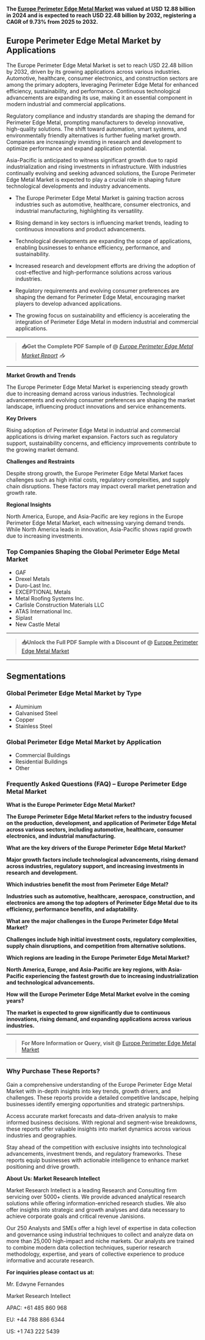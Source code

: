 <p><strong>The <a href="https://www.marketresearchintellect.com/download-sample/?rid=952533&amp;utm_source=Pulse-April-Europe&amp;utm_medium=852">Europe Perimeter Edge Metal Market</a> was valued at USD 12.88 billion in 2024 and is expected to reach USD 22.48 billion by 2032, registering a CAGR of 9.73% from 2025 to 2032.</strong></p><h2>Europe Perimeter Edge Metal Market by Applications&nbsp;</h2><p><p>The Europe Perimeter Edge Metal Market is set to reach USD 22.48 billion by 2032, driven by its growing applications across various industries. Automotive, healthcare, consumer electronics, and construction sectors are among the primary adopters, leveraging Perimeter Edge Metal for enhanced efficiency, sustainability, and performance. Continuous technological advancements are expanding its use, making it an essential component in modern industrial and commercial applications.</p><p>Regulatory compliance and industry standards are shaping the demand for Perimeter Edge Metal, prompting manufacturers to develop innovative, high-quality solutions. The shift toward automation, smart systems, and environmentally friendly alternatives is further fueling market growth. Companies are increasingly investing in research and development to optimize performance and expand application potential.</p><p>Asia-Pacific is anticipated to witness significant growth due to rapid industrialization and rising investments in infrastructure. With industries continually evolving and seeking advanced solutions, the Europe Perimeter Edge Metal Market is expected to play a crucial role in shaping future technological developments and industry advancements.</p></p><ul><li><p>The Europe Perimeter Edge Metal Market is gaining traction across industries such as automotive, healthcare, consumer electronics, and industrial manufacturing, highlighting its versatility.</p></li><li><p>Rising demand in key sectors is influencing market trends, leading to continuous innovations and product advancements.</p></li><li><p>Technological developments are expanding the scope of applications, enabling businesses to enhance efficiency, performance, and sustainability.</p></li><li><p>Increased research and development efforts are driving the adoption of cost-effective and high-performance solutions across various industries.</p></li><li><p>Regulatory requirements and evolving consumer preferences are shaping the demand for Perimeter Edge Metal, encouraging market players to develop advanced applications.</p></li><li><p>The growing focus on sustainability and efficiency is accelerating the integration of Perimeter Edge Metal in modern industrial and commercial applications.</p></li></ul><hr /><blockquote><p><strong><span class="font-[700]">📥Get the Complete PDF Sample of @ </span></strong><em><span class="font-[700]"><a href="https://www.marketresearchintellect.com/download-sample/?rid=952533&amp;utm_source=Pulse-April-Europe&amp;utm_medium=852" target="_blank" data-tracking-control-name="article-ssr-frontend-pulse_little-text-block" data-tracking-will-navigate="" data-test-link="">Europe Perimeter Edge Metal Market Report</a>&nbsp;📥</span></em></p></blockquote><hr /><p class="" data-start="77" data-end="360"><strong data-start="77" data-end="105">Market Growth and Trends</strong></p><p class="" data-start="77" data-end="360">The Europe Perimeter Edge Metal Market is experiencing steady growth due to increasing demand across various industries. Technological advancements and evolving consumer preferences are shaping the market landscape, influencing product innovations and service enhancements.</p><p class="" data-start="362" data-end="606"><strong data-start="362" data-end="377">Key Drivers</strong></p><p class="" data-start="362" data-end="606">Rising adoption of Perimeter Edge Metal in industrial and commercial applications is driving market expansion. Factors such as regulatory support, sustainability concerns, and efficiency improvements contribute to the growing market demand.</p><p class="" data-start="608" data-end="849"><strong data-start="608" data-end="637">Challenges and Restraints</strong></p><p class="" data-start="608" data-end="849">Despite strong growth, the Europe Perimeter Edge Metal Market faces challenges such as high initial costs, regulatory complexities, and supply chain disruptions. These factors may impact overall market penetration and growth rate.</p><p class="" data-start="851" data-end="1095"><strong data-start="851" data-end="872">Regional Insights</strong></p><p class="" data-start="851" data-end="1095">North America, Europe, and Asia-Pacific are key regions in the Europe Perimeter Edge Metal Market, each witnessing varying demand trends. While North America leads in innovation, Asia-Pacific shows rapid growth due to increasing investments.</p><p><h3>Top Companies Shaping the Global Perimeter Edge Metal Market </h3><ul><li>GAF</li><li>Drexel Metals</li><li>Duro-Last Inc.</li><li>EXCEPTIONAL Metals</li><li>Metal Roofing Systems Inc.</li><li>Carlisle Construction Materials LLC</li><li>ATAS International Inc.</li><li>Siplast</li><li>New Castle Metal</li></ul></p><hr /><blockquote><p><strong>📥Unlock the Full PDF Sample with a Discount of @</strong> <a href="https://www.marketresearchintellect.com/ask-for-discount/?rid=952533&amp;utm_source=Pulse-April-Europe&amp;utm_medium=852">Europe Perimeter Edge Metal Market</a></p></blockquote><hr /><p><h2>Segmentations</h2><h3>Global Perimeter Edge Metal Market by Type</h3><ul><li>Aluminium</li><li>Galvanised Steel</li><li>Copper</li><li>Stainless Steel</li></ul><h3>Global Perimeter Edge Metal Market by Application</h3><ul><li>Commercial Buildings</li><li>Residential Buildings</li><li>Other</li></ul></p><h3><strong>Frequently Asked Questions (FAQ) &ndash; Europe Perimeter Edge Metal Market</strong></h3><p><strong>What is the Europe Perimeter Edge Metal Market?</strong></p><p><strong>The Europe Perimeter Edge Metal Market refers to the industry focused on the production, development, and application of Perimeter Edge Metal across various sectors, including automotive, healthcare, consumer electronics, and industrial manufacturing.</strong></p><p><strong>What are the key drivers of the Europe Perimeter Edge Metal Market?</strong></p><p><strong>Major growth factors include technological advancements, rising demand across industries, regulatory support, and increasing investments in research and development.</strong></p><p><strong>Which industries benefit the most from Perimeter Edge Metal?</strong></p><p><strong>Industries such as automotive, healthcare, aerospace, construction, and electronics are among the top adopters of Perimeter Edge Metal due to its efficiency, performance benefits, and adaptability.</strong></p><p><strong>What are the major challenges in the Europe Perimeter Edge Metal Market?</strong></p><p><strong>Challenges include high initial investment costs, regulatory complexities, supply chain disruptions, and competition from alternative solutions.</strong></p><p><strong>Which regions are leading in the Europe Perimeter Edge Metal Market?</strong></p><p><strong>North America, Europe, and Asia-Pacific are key regions, with Asia-Pacific experiencing the fastest growth due to increasing industrialization and technological advancements.</strong></p><p><strong>How will the Europe Perimeter Edge Metal Market evolve in the coming years?</strong></p><p><strong>The market is expected to grow significantly due to continuous innovations, rising demand, and expanding applications across various industries.</strong></p><hr /><blockquote><p><span class="font-[700]"><strong>For More Information or Query, visit&nbsp;@</strong>&nbsp;</span><span class="font-[700]"><a href="https://www.marketresearchintellect.com/product/global-perimeter-edge-metal-market/?utm_source=Linkedin&utm_medium=852" target="_blank" data-tracking-control-name="article-ssr-frontend-pulse_little-text-block" data-tracking-will-navigate="" data-test-link="">Europe Perimeter Edge Metal Market</a></span></p></blockquote><hr /><h3><strong data-start="0" data-end="31">Why Purchase These Reports?</strong></h3><p class="" data-start="35" data-end="297">Gain a comprehensive understanding of the Europe Perimeter Edge Metal Market with in-depth insights into key trends, growth drivers, and challenges. These reports provide a detailed competitive landscape, helping businesses identify emerging opportunities and strategic partnerships.</p><p class="" data-start="299" data-end="540">Access accurate market forecasts and data-driven analysis to make informed business decisions. With regional and segment-wise breakdowns, these reports offer valuable insights into market dynamics across various industries and geographies.</p><p class="" data-start="542" data-end="784">Stay ahead of the competition with exclusive insights into technological advancements, investment trends, and regulatory frameworks. These reports equip businesses with actionable intelligence to enhance market positioning and drive growth.</p><p><strong><span class="font-[700]">About Us: Market Research Intellect</span></strong></p><p><span class="">Market Research Intellect is a leading Research and Consulting firm servicing over 5000+ clients. We provide advanced analytical research solutions while offering information-enriched research studies.&nbsp;</span>We also offer insights into strategic and growth analyses and data necessary to achieve corporate goals and critical revenue Janisions.</p><p><span class="">Our 250 Analysts and SMEs offer a high level of expertise in data collection and governance using industrial techniques to collect and analyze data on more than 25,000 high-impact and niche markets. Our analysts are trained to combine modern data collection techniques, superior research methodology, expertise, and years of collective experience to produce informative and accurate research.</span></p><p><strong>For inquiries please contact us at:</strong></p><p>Mr. Edwyne Fernandes</p><p>Market Research Intellect</p><p>APAC: +61 485 860 968</p><p>EU: +44 788 886 6344</p><p>US: +1 743 222 5439</p>
